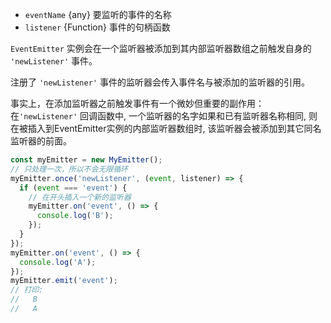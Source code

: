 <!-- YAML
added: v0.1.26
-->

* `eventName` {any} 要监听的事件的名称
* `listener` {Function} 事件的句柄函数

`EventEmitter` 实例会在一个监听器被添加到其内部监听器数组之前触发自身的 `'newListener'` 事件。

注册了 `'newListener'` 事件的监听器会传入事件名与被添加的监听器的引用。

事实上，在添加监听器之前触发事件有一个微妙但重要的副作用：
在`'newListener'` 回调函数中, 一个监听器的名字如果和已有监听器名称相同, 则在被插入到EventEmitter实例的内部监听器数组时, 该监听器会被添加到其它同名监听器的前面。


```js
const myEmitter = new MyEmitter();
// 只处理一次，所以不会无限循环
myEmitter.once('newListener', (event, listener) => {
  if (event === 'event') {
    // 在开头插入一个新的监听器
    myEmitter.on('event', () => {
      console.log('B');
    });
  }
});
myEmitter.on('event', () => {
  console.log('A');
});
myEmitter.emit('event');
// 打印:
//   B
//   A
```

